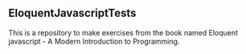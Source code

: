 ## EloquentJavascriptTests

This is a repository to make exercises from the book named Eloquent javascript - A Modern Introduction to Programming.